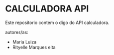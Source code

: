 # CALCULADORA API

Este repositorio contem o digo do API calculadora. 

autores/as:
* Maria Luiza
* Rityelle Marques eita